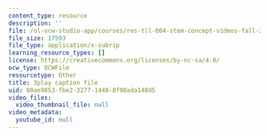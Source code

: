 ```yaml
---
content_type: resource
description: ''
file: /ol-ocw-studio-app/courses/res-tll-004-stem-concept-videos-fall-2013/80ae9853fbe2327714488f98ada148d5_NlSKAbefDTA.srt
file_size: 17593
file_type: application/x-subrip
learning_resource_types: []
license: https://creativecommons.org/licenses/by-nc-sa/4.0/
ocw_type: OCWFile
resourcetype: Other
title: 3play caption file
uid: 80ae9853-fbe2-3277-1448-8f98ada148d5
video_files:
  video_thumbnail_file: null
video_metadata:
  youtube_id: null
---
```

